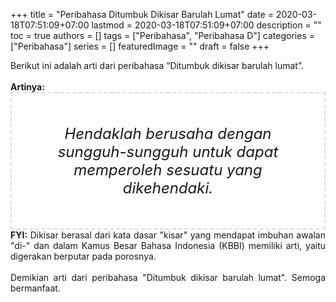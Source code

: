 +++
title = "Peribahasa Ditumbuk Dikisar Barulah Lumat"
date = 2020-03-18T07:51:09+07:00
lastmod = 2020-03-18T07:51:09+07:00
description = ""
toc = true
authors = []
tags = ["Peribahasa", "Peribahasa D"]
categories = ["Peribahasa"]
series = []
featuredImage = ""
draft = false
+++

<div dir="ltr" style="text-align: left;" trbidi="on"><div style="text-align: justify;">Berikut ini adalah arti dari peribahasa “Ditumbuk dikisar barulah lumat”.</div><br /><div style="text-align: justify;"><b>Artinya:</b></div><div style="border: 2px dashed #ddd; font-size: 24px; height: auto; margin: 0 auto; padding: 50px; text-align: center; width: auto;"><i>Hendaklah berusaha dengan sungguh-sungguh untuk dapat memperoleh sesuatu yang dikehendaki.</i></div><div style="text-align: justify;"><b>FYI:</b> Dikisar berasal dari kata dasar "kisar" yang mendapat imbuhan awalan "di-" dan dalam Kamus Besar Bahasa Indonesia (KBBI) memiliki arti, yaitu digerakan berputar pada porosnya.</div><br /><div style="text-align: justify;">Demikian arti dari peribahasa "Ditumbuk dikisar barulah lumat". Semoga bermanfaat. </div></div>

